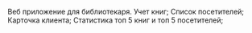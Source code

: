 Веб приложение для библиотекаря.
Учет книг;
Список посетителей;
Карточка клиента;
Статистика топ 5 книг и топ 5 посетителей;